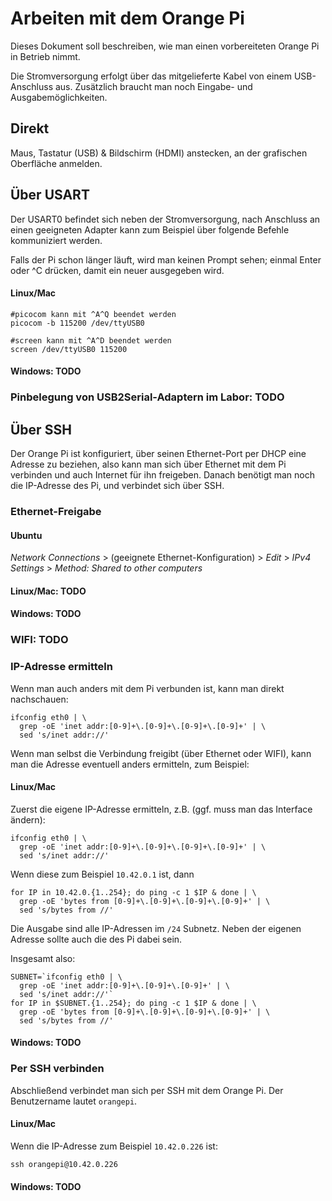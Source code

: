 # Arbeiten mit dem Orange Pi

Dieses Dokument soll beschreiben, wie man einen vorbereiteten Orange Pi in Betrieb nimmt.

Die Stromversorgung erfolgt über das mitgelieferte Kabel von einem USB-Anschluss aus.
Zusätzlich braucht man noch Eingabe- und Ausgabemöglichkeiten.

## Direkt

Maus, Tastatur (USB) & Bildschirm (HDMI) anstecken, an der grafischen Oberfläche anmelden.

## Über USART

Der USART0 befindet sich neben der Stromversorgung, nach Anschluss an einen geeigneten Adapter kann zum Beispiel über folgende Befehle kommuniziert werden.

Falls der Pi schon länger läuft, wird man keinen Prompt sehen; einmal Enter oder ^C drücken, damit ein neuer ausgegeben wird.

#### Linux/Mac

    #picocom kann mit ^A^Q beendet werden
    picocom -b 115200 /dev/ttyUSB0

    #screen kann mit ^A^D beendet werden
    screen /dev/ttyUSB0 115200

#### Windows: TODO

### Pinbelegung von USB2Serial-Adaptern im Labor: TODO

## Über SSH

Der Orange Pi ist konfiguriert, über seinen Ethernet-Port per DHCP eine Adresse zu beziehen, also kann man sich über Ethernet mit dem Pi verbinden und auch Internet für ihn freigeben.
Danach benötigt man noch die IP-Adresse des Pi, und verbindet sich über SSH.

### Ethernet-Freigabe

#### Ubuntu

_Network Connections_ > (geeignete Ethernet-Konfiguration) > _Edit_ > _IPv4 Settings_ > _Method: Shared to other computers_

#### Linux/Mac: TODO

#### Windows: TODO

### WIFI: TODO

### IP-Adresse ermitteln

Wenn man auch anders mit dem Pi verbunden ist, kann man direkt nachschauen:

    ifconfig eth0 | \
      grep -oE 'inet addr:[0-9]+\.[0-9]+\.[0-9]+\.[0-9]+' | \
      sed 's/inet addr://'

Wenn man selbst die Verbindung freigibt (über Ethernet oder WIFI), kann man die Adresse eventuell anders ermitteln, zum Beispiel:

#### Linux/Mac

Zuerst die eigene IP-Adresse ermitteln, z.B. (ggf. muss man das Interface ändern):

    ifconfig eth0 | \
      grep -oE 'inet addr:[0-9]+\.[0-9]+\.[0-9]+\.[0-9]+' | \
      sed 's/inet addr://'

Wenn diese zum Beispiel `10.42.0.1` ist, dann

    for IP in 10.42.0.{1..254}; do ping -c 1 $IP & done | \
      grep -oE 'bytes from [0-9]+\.[0-9]+\.[0-9]+\.[0-9]+' | \
      sed 's/bytes from //'

Die Ausgabe sind alle IP-Adressen im `/24` Subnetz.
Neben der eigenen Adresse sollte auch die des Pi dabei sein.

Insgesamt also:

    SUBNET=`ifconfig eth0 | \
      grep -oE 'inet addr:[0-9]+\.[0-9]+\.[0-9]+' | \
      sed 's/inet addr://'`
    for IP in $SUBNET.{1..254}; do ping -c 1 $IP & done | \
      grep -oE 'bytes from [0-9]+\.[0-9]+\.[0-9]+\.[0-9]+' | \
      sed 's/bytes from //'

#### Windows: TODO

### Per SSH verbinden

Abschließend verbindet man sich per SSH mit dem Orange Pi.
Der Benutzername lautet `orangepi`.

#### Linux/Mac

Wenn die IP-Adresse zum Beispiel `10.42.0.226` ist:

    ssh orangepi@10.42.0.226

#### Windows: TODO


